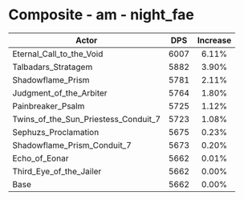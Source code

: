 # Composite - am - night_fae
| Actor | DPS | Increase |
|---|:---:|:---:|
|Eternal_Call_to_the_Void|6007|6.11%|
|Talbadars_Stratagem|5882|3.90%|
|Shadowflame_Prism|5781|2.11%|
|Judgment_of_the_Arbiter|5764|1.80%|
|Painbreaker_Psalm|5725|1.12%|
|Twins_of_the_Sun_Priestess_Conduit_7|5723|1.08%|
|Sephuzs_Proclamation|5675|0.23%|
|Shadowflame_Prism_Conduit_7|5673|0.20%|
|Echo_of_Eonar|5662|0.01%|
|Third_Eye_of_the_Jailer|5662|0.00%|
|Base|5662|0.00%|
